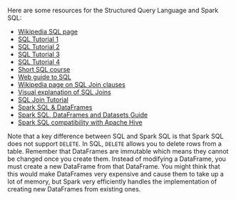 Here are some resources for the Structured Query Language and Spark SQL:

* <a href="https://en.wikipedia.org/wiki/SQL" target="_blank">Wikipedia SQL page</a>
* <a href="http://sqlzoo.net/" target="_blank">SQL Tutorial 1</a>
* <a href="http://www.w3schools.com/sql/" target="_blank">SQL Tutorial 2</a>
* <a href="http://www.sql-tutorial.net/" target="_blank">SQL Tutorial 3</a>
* <a href="https://www.1keydata.com/sql/sql.html" target="_blank">SQL Tutorial 4</a>
* <a href="http://www.sqlcourse.com/intro.html" target="_blank">Short SQL course</a>
* <a href="http://quickbase.intuit.com/articles/ultimate-web-guide-to-sql-database-language" target="_blank">Web guide to SQL</a>
* <a href="https://en.wikipedia.org/wiki/Join_(SQL)" target="_blank">Wikipedia page on SQL Join clauses</a>
* <a href="https://blog.codinghorror.com/a-visual-explanation-of-sql-joins/" target="_blank">Visual explanation of SQL Joins</a>
* <a href="http://www.w3schools.com/sql/sql_join.asp" target="_blank">SQL Join Tutorial</a>
* <a href="http://spark.apache.org/sql/" target="_blank">Spark SQL &amp; DataFrames</a>
* <a href="http://spark.apache.org/docs/latest/sql-programming-guide.html#spark-sql-dataframes-and-datasets-guide" target="_blank">Spark SQL, DataFrames and Datasets Guide</a>
* <a href="http://spark.apache.org/docs/latest/sql-programming-guide.html#compatibility-with-apache-hive" target="_blank">Spark SQL compatibility with Apache Hive</a>

Note that a key difference between SQL and Spark SQL is that Spark SQL does not support `DELETE`. In SQL, `DELETE` allows you to delete rows from a table. Remember that DataFrames are immutable which means they cannot be changed once you create them. Instead of modifying a DataFrame, you must create a new DataFrame from that DataFrame. You might think that this would make DataFrames very expensive and cause them to take up a lot of memory, but Spark very efficiently handles the implementation of creating new DataFrames from existing ones.